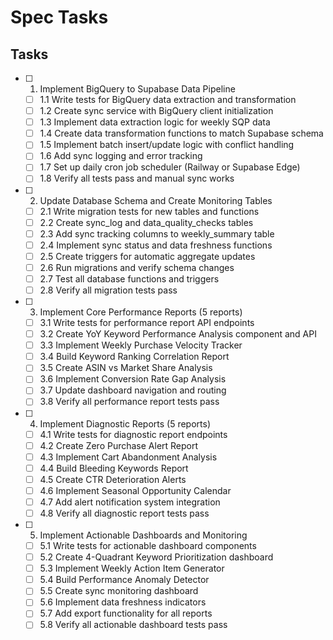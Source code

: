 # Spec Tasks

## Tasks

- [ ] 1. Implement BigQuery to Supabase Data Pipeline
  - [ ] 1.1 Write tests for BigQuery data extraction and transformation
  - [ ] 1.2 Create sync service with BigQuery client initialization
  - [ ] 1.3 Implement data extraction logic for weekly SQP data
  - [ ] 1.4 Create data transformation functions to match Supabase schema
  - [ ] 1.5 Implement batch insert/update logic with conflict handling
  - [ ] 1.6 Add sync logging and error tracking
  - [ ] 1.7 Set up daily cron job scheduler (Railway or Supabase Edge)
  - [ ] 1.8 Verify all tests pass and manual sync works

- [ ] 2. Update Database Schema and Create Monitoring Tables
  - [ ] 2.1 Write migration tests for new tables and functions
  - [ ] 2.2 Create sync_log and data_quality_checks tables
  - [ ] 2.3 Add sync tracking columns to weekly_summary table
  - [ ] 2.4 Implement sync status and data freshness functions
  - [ ] 2.5 Create triggers for automatic aggregate updates
  - [ ] 2.6 Run migrations and verify schema changes
  - [ ] 2.7 Test all database functions and triggers
  - [ ] 2.8 Verify all migration tests pass

- [ ] 3. Implement Core Performance Reports (5 reports)
  - [ ] 3.1 Write tests for performance report API endpoints
  - [ ] 3.2 Create YoY Keyword Performance Analysis component and API
  - [ ] 3.3 Implement Weekly Purchase Velocity Tracker
  - [ ] 3.4 Build Keyword Ranking Correlation Report
  - [ ] 3.5 Create ASIN vs Market Share Analysis
  - [ ] 3.6 Implement Conversion Rate Gap Analysis
  - [ ] 3.7 Update dashboard navigation and routing
  - [ ] 3.8 Verify all performance report tests pass

- [ ] 4. Implement Diagnostic Reports (5 reports)
  - [ ] 4.1 Write tests for diagnostic report endpoints
  - [ ] 4.2 Create Zero Purchase Alert Report
  - [ ] 4.3 Implement Cart Abandonment Analysis
  - [ ] 4.4 Build Bleeding Keywords Report
  - [ ] 4.5 Create CTR Deterioration Alerts
  - [ ] 4.6 Implement Seasonal Opportunity Calendar
  - [ ] 4.7 Add alert notification system integration
  - [ ] 4.8 Verify all diagnostic report tests pass

- [ ] 5. Implement Actionable Dashboards and Monitoring
  - [ ] 5.1 Write tests for actionable dashboard components
  - [ ] 5.2 Create 4-Quadrant Keyword Prioritization dashboard
  - [ ] 5.3 Implement Weekly Action Item Generator
  - [ ] 5.4 Build Performance Anomaly Detector
  - [ ] 5.5 Create sync monitoring dashboard
  - [ ] 5.6 Implement data freshness indicators
  - [ ] 5.7 Add export functionality for all reports
  - [ ] 5.8 Verify all actionable dashboard tests pass